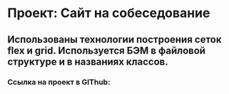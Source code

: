 # Проект: Сайт на собеседование

## Использованы технологии построения сеток flex и grid. Используется БЭМ в файловой структуре и в названиях классов.

### Ссылка на проект в GIThub: 